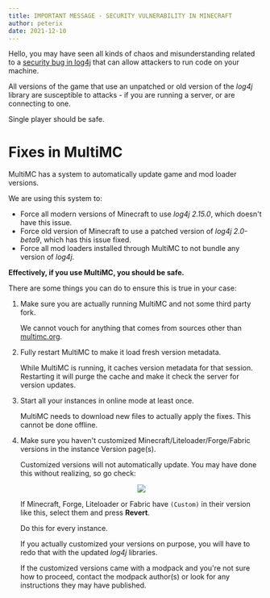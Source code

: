 ```yaml
---
title: IMPORTANT MESSAGE - SECURITY VULNERABILITY IN MINECRAFT
author: peterix
date: 2021-12-10
---
```


Hello, you may have seen all kinds of chaos and misunderstanding related to a [security bug in log4j](https://nvd.nist.gov/vuln/detail/CVE-2021-44228) that can allow attackers to run code on your machine.

All versions of the game that use an unpatched or old version of the *log4j* library are susceptible to attacks - if you are running a server, or are connecting to one.

Single player should be safe.

# Fixes in MultiMC

MultiMC has a system to automatically update game and mod loader versions.

We are using this system to:
- Force all modern versions of Minecraft to use *log4j 2.15.0*, which doesn't have this issue.
- Force old version of Minecraft to use a patched version of *log4j 2.0-beta9*, which has this issue fixed.
- Force all mod loaders installed through MultiMC to not bundle any version of *log4j*.

**Effectively, if you use MultiMC, you should be safe.**

There are some things you can do to ensure this is true in your case:

1. Make sure you are actually running MultiMC and not some third party fork.

    We cannot vouch for anything that comes from sources other than [multimc.org](https://multimc.org).

2. Fully restart MultiMC to make it load fresh version metadata.

    While MultiMC is running, it caches version metadata for that session. Restarting it will purge the cache and make it check the server for version updates.

3. Start all your instances in online mode at least once.

    MultiMC needs to download new files to actually apply the fixes. This cannot be done offline.

4. Make sure you haven't customized Minecraft/Liteloader/Forge/Fabric versions in the instance Version page(s).

    Customized versions will not automatically update. You may have done this without realizing, so go check:

    <p align="center">
      <img src="/images/customized_minecraft_version.png" />
    </p>

    If Minecraft, Forge, Liteloader or Fabric have `(Custom)` in their version like this, select them and press **Revert**.

    Do this for every instance.

    If you actually customized your versions on purpose, you will have to redo that with the updated *log4j* libraries.

    If the customized versions came with a modpack and you're not sure how to proceed, contact the modpack author(s) or look for any instructions they may have published.
